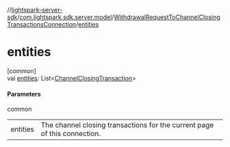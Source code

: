 //[lightspark-server-sdk](../../../index.md)/[com.lightspark.sdk.server.model](../index.md)/[WithdrawalRequestToChannelClosingTransactionsConnection](index.md)/[entities](entities.md)

# entities

[common]\
val [entities](entities.md): List&lt;[ChannelClosingTransaction](../-channel-closing-transaction/index.md)&gt;

#### Parameters

common

| | |
|---|---|
| entities | The channel closing transactions for the current page of this connection. |
